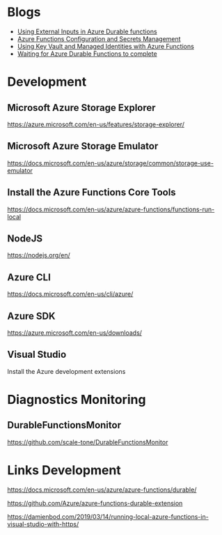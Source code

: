 
# Blogs

<ul>
	<li><a href="https://damienbod.com/2020/07/06/using-external-inputs-in-azure-durable-functions/">Using External Inputs in Azure Durable functions</a></li>
	<li><a href="https://damienbod.com/2020/07/12/azure-functions-configuration-and-secrets-management/">Azure Functions Configuration and Secrets Management</a></li>
	<li><a href="https://damienbod.com/2020/07/20/using-key-vault-and-managed-identities-with-azure-functions/">Using Key Vault and Managed Identities with Azure Functions</a></li>
	<li><a href="https://damienbod.com/2020/07/24/waiting-for-azure-durable-functions-to-complete/">Waiting for Azure Durable Functions to complete</a></li>

</ul>

# Development

## Microsoft Azure Storage Explorer

https://azure.microsoft.com/en-us/features/storage-explorer/

## Microsoft Azure Storage Emulator

https://docs.microsoft.com/en-us/azure/storage/common/storage-use-emulator

## Install the Azure Functions Core Tools

https://docs.microsoft.com/en-us/azure/azure-functions/functions-run-local

## NodeJS

https://nodejs.org/en/

## Azure CLI

https://docs.microsoft.com/en-us/cli/azure/

## Azure SDK

https://azure.microsoft.com/en-us/downloads/

## Visual Studio

Install the Azure development extensions

# Diagnostics Monitoring

## DurableFunctionsMonitor

https://github.com/scale-tone/DurableFunctionsMonitor

# Links Development

https://docs.microsoft.com/en-us/azure/azure-functions/durable/

https://github.com/Azure/azure-functions-durable-extension

https://damienbod.com/2019/03/14/running-local-azure-functions-in-visual-studio-with-https/



